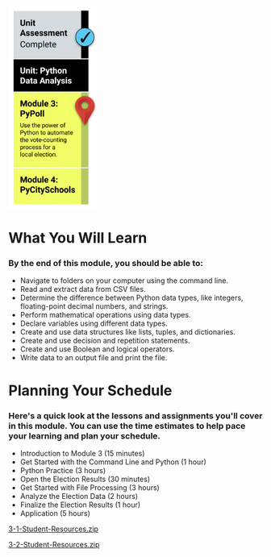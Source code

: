 <img src="./Images/Module_3_Roadmap.png" alt="Module 3 Roadmap" height="400"/>

# What You Will Learn
### By the end of this module, you should be able to:

* Navigate to folders on your computer using the command line.
* Read and extract data from CSV files.
* Determine the difference between Python data types, like integers, floating-point decimal numbers, and strings.
* Perform mathematical operations using data types.
* Declare variables using different data types.
* Create and use data structures like lists, tuples, and dictionaries.
* Create and use decision and repetition statements.
* Create and use Boolean and logical operators.
* Write data to an output file and print the file.


# Planning Your Schedule
### Here's a quick look at the lessons and assignments you'll cover in this module. You can use the time estimates to help pace your learning and plan your schedule.

* Introduction to Module 3 (15 minutes)
* Get Started with the Command Line and Python (1 hour)
* Python Practice (3 hours)
* Open the Election Results (30 minutes)
* Get Started with File Processing (3 hours)
* Analyze the Election Data (2 hours)
* Finalize the Election Results (1 hour)
* Application (5 hours)

[3-1-Student-Resources.zip](https://2u-data-curriculum-team.s3.amazonaws.com/data-viz-online-lesson-plans/03-Lessons/3-1-Student-Resources.zip)

[3-2-Student-Resources.zip](https://2u-data-curriculum-team.s3.amazonaws.com/data-viz-online-lesson-plans/03-Lessons/3-2-Student-Resources.zip)
